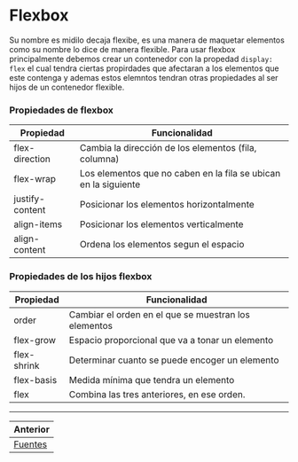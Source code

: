 # Flexbox
Su nombre es midilo decaja flexibe, es una manera de maquetar elementos como su nombre lo dice de manera flexible. Para usar flexbox principalmente debemos crear un contenedor con la propedad `display: flex` el cual tendra ciertas propirdades que afectaran a los elementos que este contenga y ademas estos elemntos tendran otras propiedades al ser hijos de un contenedor flexible.

### Propiedades de flexbox
|Propiedad|Funcionalidad|
|---------|-------------|
|flex-direction|Cambia la dirección de los elementos  (fila, columna)|
|flex-wrap| Los elementos que no caben en la fila se ubican en la siguiente|
|justify-content|Posicionar los elementos horizontalmente|
|align-items|Posicionar los elementos verticalmente|
|align-content| Ordena los elementos segun el espacio|


### Propiedades de los hijos flexbox
|Propiedad|Funcionalidad|
|---------|-------------|
|order|Cambiar el orden en el que se muestran los elementos|
|flex-grow|Espacio proporcional que va a tonar un elemento|
|flex-shrink|Determinar cuanto se puede encoger un elemento|
|flex-basis|Medida mínima que tendra un elemento|
|flex|Combina las tres anteriores, en ese orden.



***
| Anterior                   |
|----------------------------|
| [Fuentes](/fuentes/) |